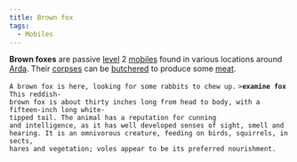 ```yaml
---
title: Brown fox
tags:
  - Mobiles
---
```

**Brown foxes** are passive [level](level "wikilink") 2
[mobiles](mobile "wikilink") found in various locations around
[Arda](Arda "wikilink"). Their [corpses](corpse "wikilink") can be
[butchered](butcher "wikilink") to produce some [meat](meat "wikilink").

`A brown fox is here, looking for some rabbits to chew up.`
`>`**`examine fox`**
`This reddish-brown fox is about thirty inches long from head to body, with a`
`fifteen-inch long white-tipped tail. The animal has a reputation for cunning`
`and intelligence, as it has well developed senses of sight, smell and`
`hearing. It is an omnivorous creature, feeding on birds, squirrels, insects,`
`hares and vegetation; voles appear to be its preferred nourishment.`
